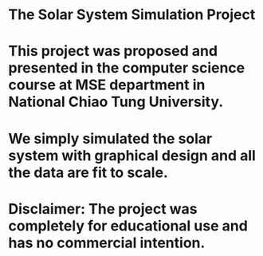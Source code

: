 # The Solar System Simulation Project
# This project was proposed and presented in the computer science course at MSE department in National Chiao Tung University.
# We simply simulated the solar system with graphical design and all the data are fit to scale. 
# Disclaimer: The project was completely for educational use and has no commercial intention. 
